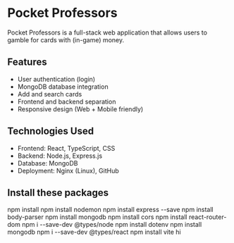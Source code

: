 # Pocket Professors

Pocket Professors is a full-stack web application that allows users to gamble for cards with (in-game) money.

##  Features

- User authentication (login)
- MongoDB database integration
- Add and search cards
- Frontend and backend separation
- Responsive design (Web + Mobile friendly)

##  Technologies Used

- Frontend: React, TypeScript, CSS
- Backend: Node.js, Express.js
- Database: MongoDB
- Deployment: Nginx (Linux), GitHub

## Install these packages
npm install
npm install nodemon
npm install express --save
npm install body-parser
npm install mongodb
npm install cors
npm install react-router-dom
npm i --save-dev @types/node
npm install dotenv
npm install mongodb
npm i --save-dev @types/react
npm install vite
hi
